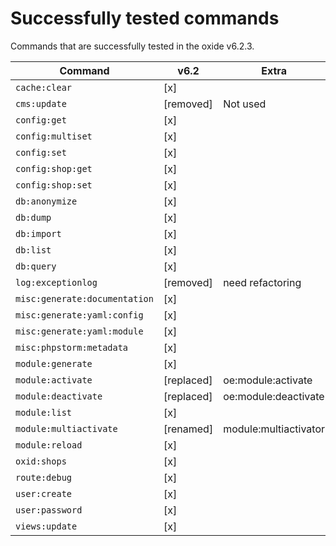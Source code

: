 Successfully tested commands
============================

Commands that are successfully tested in the oxide v6.2.3.

| Command                      | v6.2        | Extra                |
|------------------------------|-------------|----------------------|
|`cache:clear`                 |  [x]        |                      |
|`cms:update`                  |  [removed]  | Not used             |
|`config:get`                  |  [x]        |                      |
|`config:multiset`             |  [x]        |                      |
|`config:set`                  |  [x]        |                      |
|`config:shop:get`             |  [x]        |                      |
|`config:shop:set`             |  [x]        |                      |
|`db:anonymize`                |  [x]        |                      |
|`db:dump`                     |  [x]        |                      |
|`db:import`                   |  [x]        |                      |
|`db:list`                     |  [x]        |                      |
|`db:query`                    |  [x]        |                      |
|`log:exceptionlog`            |  [removed]  | need refactoring     |
|`misc:generate:documentation` |  [x]        |                      |
|`misc:generate:yaml:config`   |  [x]        |                      |
|`misc:generate:yaml:module`   |  [x]        |                      |
|`misc:phpstorm:metadata`      |  [x]        |                      |
|`module:generate`             |  [x]        |                      |
|`module:activate`             |  [replaced] | oe:module:activate   |
|`module:deactivate`           |  [replaced] | oe:module:deactivate |
|`module:list`                 |  [x]        |                      |
|`module:multiactivate`        |  [renamed]  | module:multiactivator|
|`module:reload`               |  [x]        |                      |
|`oxid:shops`                  |  [x]        |                      |
|`route:debug`                 |  [x]        |                      |
|`user:create`                 |  [x]        |                      |
|`user:password`               |  [x]        |                      |
|`views:update`                |  [x]        |                      |
